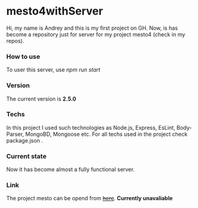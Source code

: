 # mesto4withServer
Hi, my name is Andrey and this is my first project on GH. Now, is has become a repository just for server for my project mesto4 (check in my repos). 

### How to use
To user this server, use _npm run start_

### Version 
The current version is __2.5.0__

### Techs
In this project I used such technologies as Node.js, Express, EsLint, Body-Parser, MongoBD, Mongoose etc. For all techs used in the project check package.json .

### Current state
Now it has become almost a fully functional server.

### Link 
The project mesto can be opend from ~~[here](https://agas0077.github.io/mesto4/ "Mesto")~~. __Currently unavaliable__

